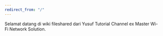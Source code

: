 ```yaml
---
redirect_from: "/"
---
```


Selamat datang di wiki fileshared dari Yusuf Tutorial Channel ex Master Wi-Fi Network Solution.